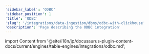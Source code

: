```yaml
---
'sidebar_label': 'ODBC'
'sidebar_position': 1
'title': 'ODBC'
'slug': '/integrations/data-ingestion/dbms/odbc-with-clickhouse'
'description': 'Page describing the ODBC integration'
---
```


import Content from '@site/i18n/jp/docusaurus-plugin-content-docs/current/engines/table-engines/integrations/odbc.md';

<Content />
